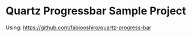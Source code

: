 Quartz Progressbar Sample Project
=================================

Using: https://github.com/fabiooshiro/quartz-progress-bar
